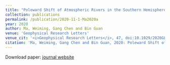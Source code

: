 ```yaml
---
title: "Poleward Shift of Atmospheric Rivers in the Southern Hemisphere in Recent Decades"
collection: publications
permalink: /publication/2020-11-1-Ma2020a
year: 2020
author: Ma, Weiming, Gang Chen and Bin Guan
venue: 'Geophysical Research Letters'
venue_cit: '<i>Geophysical Research Letters</i>, 47, doi:10.1029/2020GL089934.'
citation: 'Ma, Weiming, Gang Chen and Bin Guan, 2020: Poleward Shift of Atmospheric Rivers in the Southern Hemisphere in Recent Decades, <i>Geophysical Research Letters</i>, 47, doi:10.1029/2020GL089934.'
---
```

Download paper: [journal website](https://onlinelibrary.wiley.com/doi/10.1029/2020GL089934)

